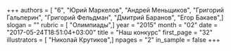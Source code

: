 +++
authors = [ "6", "Юрий Маркелов", "Андрей Меньщиков", "Григорий Гальперин", "Григорий Фельдман", "Дмитрий Баранов", "Егор Бакаев",]
slogan = ""
rubric = [ "Олимпиады",]
year = "2015"
month = "02"
date = "2017-05-24T18:51:04+03:00"
title = "Наш конкурс"
first_page = "32"
illustrators = [ "Николай Крутиков",]
npages = "2"
in_sample = false
+++

